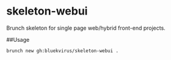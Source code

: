 # skeleton-webui
Brunch skeleton for single page web/hybrid front-end projects.

##Usage
```
brunch new gh:bluekvirus/skeleton-webui .
```
